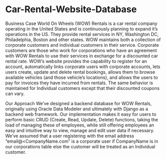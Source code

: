 # Car-Rental-Website-Database

Business Case
World On Wheels (WOW) Rentals is a car rental company operating in the United States and is continuously planning to expand it’s operations in the US. They provide rental services in NY, Washington DC, Philadelphia, Boston and other states. WOW maintains both a collection of corporate customers and individual customers in their service.
Corporate customers are those who work for corporations who have an agreement with WOW Rentals to use their services in exchange for a discounted car rental rate. WOW’s website provides the capability to register for an account, automatically links corporate users with corporate accounts, lets users create, update and delete rental bookings, allows them to browse available vehicles (and those vehicle’s locations), and allows the users to pay for invoices they have incurred from rentals. The same behavior is maintained for Individual customers except that their discounted coupons can vary.

Our Approach
We’ve designed a backend database for WOW Rentals, originally using Oracle Data Modeler and ultimately with Django as a backend web framework. Our implementation makes it easy for users to perform basic CRUD (Create, Read, Update, Delete) functions, taking the load of managing these of employees, while still offering employees an easy and intuitive way to view, manage and edit user data if necessary. We’ve assumed that a user registering with the email address “email@<CompanyName.com” is a corporate user if CompanyName is in our corporations table else the customer will be treated as an Individual customer.

